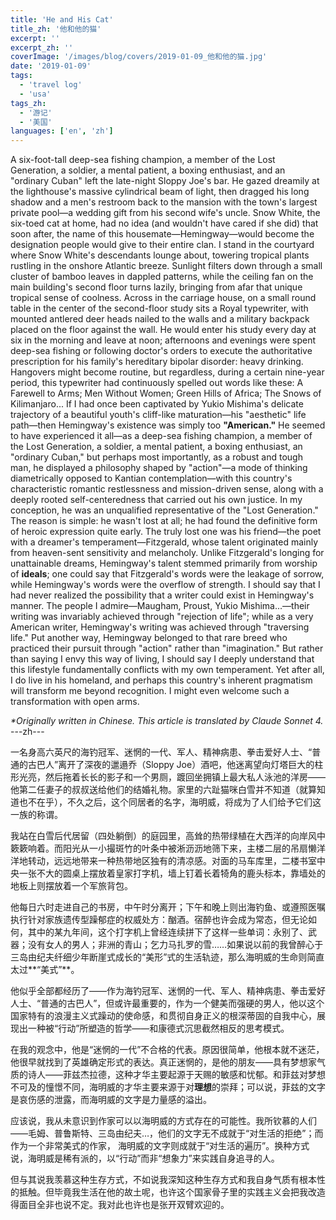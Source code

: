 ```yaml
---
title: 'He and His Cat'
title_zh: '他和他的猫'
excerpt: ''
excerpt_zh: ''
coverImage: '/images/blog/covers/2019-01-09_他和他的猫.jpg'
date: '2019-01-09'
tags:
  - 'travel log'
  - 'usa'
tags_zh:
  - '游记'
  - '美国'
languages: ['en', 'zh']
---
```


A six-foot-tall deep-sea fishing champion, a member of the Lost Generation, a soldier, a mental patient, a boxing enthusiast, and an "ordinary Cuban" left the late-night Sloppy Joe's bar. He gazed dreamily at the lighthouse's massive cylindrical beam of light, then dragged his long shadow and a men's restroom back to the mansion with the town's largest private pool—a wedding gift from his second wife's uncle. Snow White, the six-toed cat at home, had no idea (and wouldn't have cared if she did) that soon after, the name of this housemate—Hemingway—would become the designation people would give to their entire clan.
I stand in the courtyard where Snow White's descendants lounge about, towering tropical plants rustling in the onshore Atlantic breeze. Sunlight filters down through a small cluster of bamboo leaves in dappled patterns, while the ceiling fan on the main building's second floor turns lazily, bringing from afar that unique tropical sense of coolness. Across in the carriage house, on a small round table in the center of the second-floor study sits a Royal typewriter, with mounted antlered deer heads nailed to the walls and a military backpack placed on the floor against the wall.
He would enter his study every day at six in the morning and leave at noon; afternoons and evenings were spent deep-sea fishing or following doctor's orders to execute the authoritative prescription for his family's hereditary bipolar disorder: heavy drinking. Hangovers might become routine, but regardless, during a certain nine-year period, this typewriter had continuously spelled out words like these: A Farewell to Arms; Men Without Women; Green Hills of Africa; The Snows of Kilimanjaro... If I had once been captivated by Yukio Mishima's delicate trajectory of a beautiful youth's cliff-like maturation—his "aesthetic" life path—then Hemingway's existence was simply too **"American."**
He seemed to have experienced it all—as a deep-sea fishing champion, a member of the Lost Generation, a soldier, a mental patient, a boxing enthusiast, an "ordinary Cuban," but perhaps most importantly, as a robust and tough man, he displayed a philosophy shaped by "action"—a mode of thinking diametrically opposed to Kantian contemplation—with this country's characteristic romantic restlessness and mission-driven sense, along with a deeply rooted self-centeredness that carried out his own justice.
In my conception, he was an unqualified representative of the "Lost Generation." The reason is simple: he wasn't lost at all; he had found the definitive form of heroic expression quite early. The truly lost one was his friend—the poet with a dreamer's temperament—Fitzgerald, whose talent originated mainly from heaven-sent sensitivity and melancholy. Unlike Fitzgerald's longing for unattainable dreams, Hemingway's talent stemmed primarily from worship of **ideals**; one could say that Fitzgerald's words were the leakage of sorrow, while Hemingway's words were the overflow of strength.
I should say that I had never realized the possibility that a writer could exist in Hemingway's manner. The people I admire—Maugham, Proust, Yukio Mishima...—their writing was invariably achieved through "rejection of life"; while as a very American writer, Hemingway's writing was achieved through "traversing life." Put another way, Hemingway belonged to that rare breed who practiced their pursuit through "action" rather than "imagination."
But rather than saying I envy this way of living, I should say I deeply understand that this lifestyle fundamentally conflicts with my own temperament. Yet after all, I do live in his homeland, and perhaps this country's inherent pragmatism will transform me beyond recognition. I might even welcome such a transformation with open arms.

_*Originally written in Chinese. This article is translated by Claude Sonnet 4._
---zh---

一名身高六英尺的海钓冠军、迷惘的一代、军人、精神病患、拳击爱好人士、“普通的古巴人”离开了深夜的邋遢乔（Sloppy Joe）酒吧，他迷离望向灯塔巨大的柱形光亮，然后拖着长长的影子和一个男厕，踱回坐拥镇上最大私人泳池的洋房——他第二任妻子的叔叔送给他们的结婚礼物。家里的六趾猫咪白雪并不知道（就算知道也不在乎），不久之后，这个同居者的名字，海明威，将成为了人们给予它们这一族的称谓。

我站在白雪后代居留（四处躺倒）的庭园里，高耸的热带绿植在大西洋的向岸风中簌簌响着。而阳光从一小撮斑竹的叶条中被淅沥沥地筛下来，主楼二层的吊扇懒洋洋地转动，远远地带来一种热带地区独有的清凉感。对面的马车库里，二楼书室中央一张不大的圆桌上摆放着皇家打字机，墙上钉着长着犄角的鹿头标本，靠墙处的地板上则摆放着一个军旅背包。

他每日六时走进自己的书房，中午时分离开；下午和晚上则出海钓鱼、或遵照医嘱执行针对家族遗传型躁郁症的权威处方：酗酒。宿醉也许会成为常态，但无论如何，其中的某九年间，这个打字机上曾经连续拼下了这样一些单词：永别了、武器；没有女人的男人；非洲的青山；乞力马扎罗的雪……如果说以前的我曾醉心于三岛由纪夫纤细少年断崖式成长的“美形”式的生活轨迹，那么海明威的生命则简直太过**“美式”**。

他似乎全部都经历了——作为海钓冠军、迷惘的一代、军人、精神病患、拳击爱好人士、“普通的古巴人”，但或许最重要的，作为一个健美而强硬的男人，他以这个国家特有的浪漫主义式躁动的使命感，和贯彻自身正义的根深蒂固的自我中心，展现出一种被“行动”所塑造的哲学——和康德式沉思截然相反的思考模式。

在我的观念中，他是“迷惘的一代”不合格的代表。原因很简单，他根本就不迷茫，他很早就找到了英雄确定形式的表达。真正迷惘的，是他的朋友——具有梦想家气质的诗人——菲兹杰拉德，这种才华主要起源于天赐的敏感和忧郁。和菲兹对梦想不可及的憧憬不同，海明威的才华主要来源于对**理想**的崇拜；可以说，菲兹的文字是哀伤感的泄露，而海明威的文字是力量感的溢出。

应该说，我从未意识到作家可以以海明威的方式存在的可能性。我所钦慕的人们——毛姆、普鲁斯特、三岛由纪夫…，他们的文字无不成就于“对生活的拒绝”；而作为一个非常美式的作家， 海明威的文字则成就于“对生活的遍历”。换种方式说，海明威是稀有派的，以“行动”而非“想象力”来实践自身追寻的人。

但与其说我羡慕这种生存方式，不如说我深知这种生存方式和我自身气质有根本性的抵触。但毕竟我生活在他的故土呢，也许这个国家骨子里的实践主义会把我改造得面目全非也说不定。我对此也许也是张开双臂欢迎的。